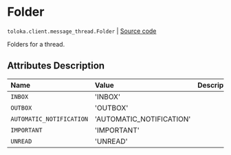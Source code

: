 # Folder
`toloka.client.message_thread.Folder` | [Source code](https://github.com/Toloka/toloka-kit/blob/v1.0.1/src/client/message_thread.py#L35)

Folders for a thread.

## Attributes Description

| Name | Value | Description |
| :------| :-----------| :----------| 
`INBOX`|'INBOX'|<p></p>
`OUTBOX`|'OUTBOX'|<p></p>
`AUTOMATIC_NOTIFICATION`|'AUTOMATIC_NOTIFICATION'|<p></p>
`IMPORTANT`|'IMPORTANT'|<p></p>
`UNREAD`|'UNREAD'|<p></p>
